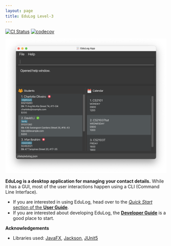 ```yaml
---
layout: page
title: EduLog Level-3
---
```


[![CI Status](https://github.com/AY2425S1-CS2103T-W09-2/tp/workflows/Java%20CI/badge.svg)](https://github.com/AY2425S1-CS2103T-W09-2/tp/actions)
[![codecov](https://codecov.io/gh/AY2425S1-CS2103T-W09-2/tp/branch/master/graph/badge.svg)](https://codecov.io/gh/AY2425S1-CS2103T-W09-2/tp)

![Ui](images/Ui.png)

**EduLog is a desktop application for managing your contact details.** While it has a GUI, most of the user interactions happen using a CLI (Command Line Interface).

* If you are interested in using EduLog, head over to the [_Quick Start_ section of the **User Guide**](UserGuide.html#quick-start).
* If you are interested about developing EduLog, the [**Developer Guide**](DeveloperGuide.html) is a good place to start.


**Acknowledgements**

* Libraries used: [JavaFX](https://openjfx.io/), [Jackson](https://github.com/FasterXML/jackson), [JUnit5](https://github.com/junit-team/junit5)
